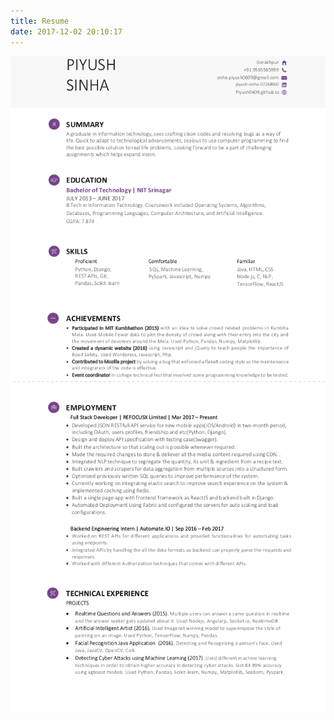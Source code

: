 ```yaml
---
title: Resume
date: 2017-12-02 20:10:17
---
```

![](/public/images/resume_page1.png)
![](/public/images/resume_page2.png)